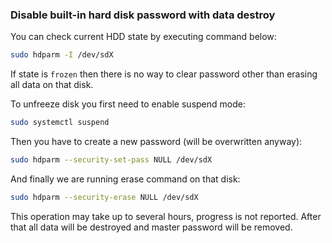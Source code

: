 ### Disable built-in hard disk password with data destroy

You can check current HDD state by executing command below:

```bash
sudo hdparm -I /dev/sdX
```

If state is `frozen` then there is no way to clear password other than erasing all data on that disk.

To unfreeze disk you first need to enable suspend mode:

```bash
sudo systemctl suspend
```

Then you have to create a new password (will be overwritten anyway):

```bash
sudo hdparm --security-set-pass NULL /dev/sdX
```
 
And finally we are running erase command on that disk:

```bash
sudo hdparm --security-erase NULL /dev/sdX
```

This operation may take up to several hours, progress is not reported. After that all data will be destroyed and master password will be removed.

